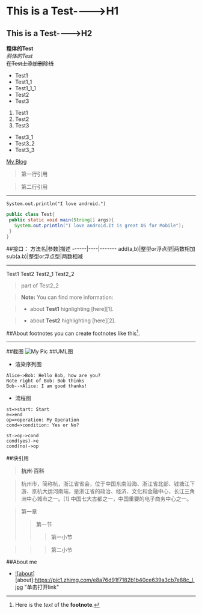 # This is a Test---->H1
## This is a Test---->H2
**粗体的Test**<br>
*斜体的Test*<br>
~~在Test上添加删除线~~<br>

* Test1
 * Test1_1
  * Test1_1_1
* Test2
* Test3
1. Test1
2. Test2
3. Test3
  * Test3_1
  * Test3_2
  * Test3_3

[My Blog](http://www.bing.com "单击进入bing搜索,哈哈")

> 第一行引用

> 第二行引用

***
`System.out.println("I love android.")`
```Java
public class Test{
 public static void main(String[] args){
   System.out.println("I love android.It is great OS for Mobile");
 }
}
```
##接口：
方法名|参数|描述
------|----|-------
add(a,b)|整型or浮点型|两数相加
sub(a.b)|整型or浮点型|两数相减
***
 Test1
 Test2
  Test2_1
  Test2_2
> part of Test2_2

> **Note:** You can find more information:

> - about **Test1** hignlighting [here][1].

> - about **Test2** highlighting [here][2].

##About footnotes
you can create footnotes like this[^footnote].
[^footnote]:Here is the *text* of the **footnote**.
***
##截图
![My Pic](https://pic1.zhimg.com/e8a76d91f7182b1b40ce639a3cb7e88c_l.jpg)
##UML图
* 渲染序列图
```sequence
Alice->Bob: Hello Bob, how are you?
Note right of Bob: Bob thinks
Bob-->Alice: I am good thanks!
```
* 流程图
```flow
st=>start: Start
e=>end
op=>operation: My Operation
cond=>condition: Yes or No?

st->op->cond
cond(yes)->e
cond(no)->op
```
##块引用

 >**杭州·百科**  
 
  >杭州市，简称杭，浙江省省会，位于中国东南沿海、浙江省北部、钱塘江下游、京杭大运河南端，是浙江省的政治、经济、文化和金融中心，长江三角洲中心城市之一。[1]  中国七大古都之一，中国重要的电子商务中心之一。
 
>第一章
>>第一节
>>>第一小节

>>>第二小节

##About me
* [![about]](http://about.me/lpctjut) 
  [about]:https://pic1.zhimg.com/e8a76d91f7182b1b40ce639a3cb7e88c_l.jpg "单击打开link"


